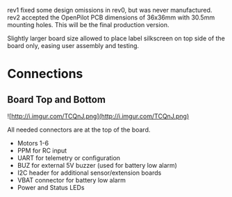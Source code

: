 rev1 fixed some design omissions in rev0, but was never manufactured.
rev2 accepted the OpenPilot PCB dimensions of 36x36mm with 30.5mm mounting holes. This will be the final production version.

Slightly larger board size allowed to place label silkscreen on top side of the board only, easing user assembly and testing.

# Connections #

## Board Top and Bottom ##
![http://i.imgur.com/TCQnJ.png](http://i.imgur.com/TCQnJ.png)

All needed connectors are at the top of the board.

  * Motors 1-6
  * PPM for RC input
  * UART for telemetry or configuration
  * BUZ for external 5V buzzer (used for battery low alarm)
  * I2C header for additional sensor/extension boards
  * VBAT connector for battery low alarm
  * Power and Status LEDs